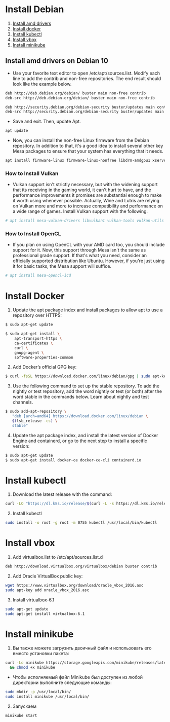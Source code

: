 # Install Debian
1. [Install amd drivers](#amd)
2. [Install docker](#docker)
3. [Install kubectl](#kubectl)
4. [Install vbox](#vbox)
5. [Install minikube](#minikube)

## Install amd drivers on Debian 10<a name="amd"></a>
- Use your favorite text editor to open /etc/apt/sources.list. Modify each line to add the contrib and non-free repositories. The end result should look like the example below. 
```bash
deb http://deb.debian.org/debian/ buster main non-free contrib
deb-src http://deb.debian.org/debian/ buster main non-free contrib

deb http://security.debian.org/debian-security buster/updates main contrib non-free
deb-src http://security.debian.org/debian-security buster/updates main contrib non-free
```
- Save and exit. Then, update Apt.
```bash
apt update
```
- Now, you can install the non-free Linux firmware from the Debian repository. In addition to that, it's a good idea to install several other key Mesa packages to ensure that your system has everything that it needs.
```bash
apt install firmware-linux firmware-linux-nonfree libdrm-amdgpu1 xserver-xorg-video-amdgpu
```
### How to Install Vulkan
- Vulkan support isn't strictly necessary, but with the widening support that its receiving in the gaming world, it can't hurt to have, and the performance improvements it promises are substantial enough to make it worth using whenever possible. Actually, Wine and Lutris are relying on Vulkan more and more to increase compatibility and performance on a wide range of games. Install Vulkan support with the following.
```bash
# apt install mesa-vulkan-drivers libvulkan1 vulkan-tools vulkan-utils vulkan-validationlayers
```
### How to Install OpenCL
- If you plan on using OpenCL with your AMD card too, you should include support for it. Now, this support through Mesa isn't the same as professional grade support. If that's what you need, consider an officially supported distribution like Ubuntu. However, if you're just using it for basic tasks, the Mesa support will suffice.
```bash
# apt install mesa-opencl-icd
```

# Install Docker <a name="docker"></a>
1. Update the apt package index and install packages to allow apt to use a repository over HTTPS:
```bash
$ sudo apt-get update

$ sudo apt-get install \
    apt-transport-https \
    ca-certificates \
    curl \
    gnupg-agent \
    software-properties-common
```
2. Add Docker’s official GPG key:
```bash
$ curl -fsSL https://download.docker.com/linux/debian/gpg | sudo apt-key add -
```
3. Use the following command to set up the stable repository. To add the nightly or test repository, add the word nightly or test (or both) after the word stable in the commands below. Learn about nightly and test channels.

```bash
$ sudo add-apt-repository \
   "deb [arch=amd64] https://download.docker.com/linux/debian \
   $(lsb_release -cs) \
   stable"
```
4. Update the apt package index, and install the latest version of Docker Engine and containerd, or go to the next step to install a specific version:

```bash
$ sudo apt-get update
$ sudo apt-get install docker-ce docker-ce-cli containerd.io
```
# Install kubectl <a name="kubectl"></a>
1. Download the latest release with the command:

```bash
curl -LO "https://dl.k8s.io/release/$(curl -L -s https://dl.k8s.io/release/stable.txt)/bin/linux/amd64/kubectl"
```
2. Install kubectl

```bash
sudo install -o root -g root -m 0755 kubectl /usr/local/bin/kubectl
```
# Install vbox <a name="vbox"></a>
1. Add virtualbox.list to /etc/apt/sources.list.d

```bash
deb http://download.virtualbox.org/virtualbox/debian buster contrib
```
2. Add Oracle VirtualBox public key: 
```bash
wget https://www.virtualbox.org/download/oracle_vbox_2016.asc
sudo apt-key add oracle_vbox_2016.asc
```
3. Install virtualbox-6.1 

```bash
sudo apt-get update
sudo apt-get install virtualbox-6.1
```
# Install minikube <a name="minikube"></a>
1. Вы также можете загрузить двоичный файл и использовать его вместо установки пакета:
```bash
curl -Lo minikube https://storage.googleapis.com/minikube/releases/latest/minikube-linux-amd64 \
  && chmod +x minikube
```
- Чтобы исполняемый файл Minikube был доступен из любой директории выполните следующие команды:

```bash
sudo mkdir -p /usr/local/bin/
sudo install minikube /usr/local/bin/
```

2. Запускаем 
```bash
minikube start
```

